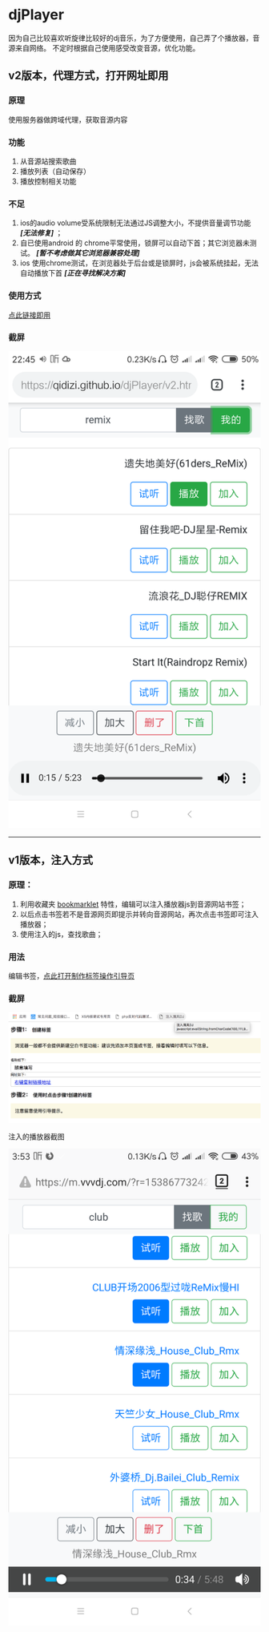 # djPlayer


因为自己比较喜欢听旋律比较好的dj音乐，为了方便使用，自己弄了个播放器，音源来自网络。
不定时根据自己使用感受改变音源，优化功能。

## v2版本，代理方式，打开网址即用
### 原理
使用服务器做跨域代理，获取音源内容

### 功能

1. 从音源站搜索歌曲
1. 播放列表（自动保存）
1. 播放控制相关功能

### 不足

1. ios的audio volume受系统限制无法通过JS调整大小，不提供音量调节功能 ***[无法修复]*** ；
1. 自已使用android 的 chrome平常使用，锁屏可以自动下首；其它浏览器未测试。 ***[暂不考虑做其它浏览器兼容处理]***
1. ios 使用chrome测试，在浏览器处于后台或是锁屏时，js会被系统挂起，无法自动播放下首 ***[正在寻找解决方案]***

### 使用方式
[点此链接即用](https://qidizi.github.io/djPlayer/v2.html)

### 截屏

![android手机截图](https://github.com/qidizi/djKKPlayer/raw/master/v2.png)
*****


## v1版本，注入方式

### 原理：

1. 利用收藏夹 [bookmarklet](https://en.wikipedia.org/wiki/Bookmarklet) 特性，编辑可以注入播放器js到音源网站书签；
1. 以后点击书签若不是音源网页即提示并转向音源网站，再次点击书签即可注入播放器；
1. 使用注入的js，查找歌曲；

### 用法
编辑书签，[点此打开制作标签操作引导页](https://qidizi.github.io/djPlayer/index.html)

### 截屏
![屏幕截图](https://github.com/qidizi/djKKPlayer/raw/master/index.png)

注入的播放器截图

![屏幕截图](https://github.com/qidizi/djKKPlayer/raw/master/screenShot.png)


